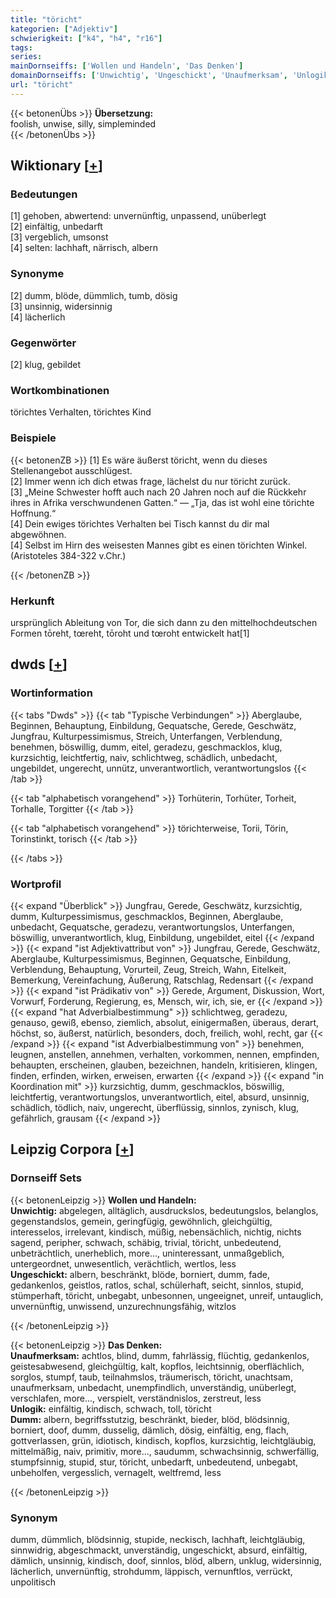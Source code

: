 ```yaml
---
title: "töricht"
kategorien: ["Adjektiv"]
schwierigkeit: ["k4", "h4", "r16"]
tags:
series:
mainDornseiffs: ['Wollen und Handeln', 'Das Denken']
domainDornseiffs: ['Unwichtig', 'Ungeschickt', 'Unaufmerksam', 'Unlogik', 'Dumm']
url: "töricht"
---
```


{{< betonenÜbs >}}
**Übersetzung:**  
foolish, unwise, silly, simpleminded  
{{< /betonenÜbs >}}

## Wiktionary [[+](https://de.wiktionary.org/wiki/töricht)]

### Bedeutungen
[1] gehoben, abwertend: unvernünftig, unpassend, unüberlegt  
[2] einfältig, unbedarft  
[3] vergeblich, umsonst  
[4] selten: lachhaft, närrisch, albern  

### Synonyme
[2] dumm, blöde, dümmlich, tumb, dösig  
[3] unsinnig, widersinnig  
[4] lächerlich  

### Gegenwörter
[2] klug, gebildet  

### Wortkombinationen
törichtes Verhalten, törichtes Kind  

### Beispiele
{{< betonenZB >}}
[1] Es wäre äußerst töricht, wenn du dieses Stellenangebot ausschlügest.  
[2] Immer wenn ich dich etwas frage, lächelst du nur töricht zurück.  
[3] „Meine Schwester hofft auch nach 20 Jahren noch auf die Rückkehr ihres in Afrika verschwundenen Gatten.“ — „Tja, das ist wohl eine törichte Hoffnung.“  
[4] Dein ewiges törichtes Verhalten bei Tisch kannst du dir mal abgewöhnen.  
[4] Selbst im Hirn des weisesten Mannes gibt es einen törichten Winkel. (Aristoteles 384-322 v.Chr.)  

{{< /betonenZB >}}
### Herkunft
ursprünglich Ableitung von Tor, die sich dann zu den mittelhochdeutschen Formen tōreht, tœreht, tōroht und tœroht entwickelt hat[1]  



## dwds [[+](https://www.dwds.de/wb/töricht)]

### Wortinformation
{{< tabs "Dwds" >}}
{{< tab "Typische Verbindungen" >}}
Aberglaube, Beginnen, Behauptung, Einbildung, Gequatsche, Gerede, Geschwätz, Jungfrau, Kulturpessimismus, Streich, Unterfangen, Verblendung, benehmen, böswillig, dumm, eitel, geradezu, geschmacklos, klug, kurzsichtig, leichtfertig, naiv, schlichtweg, schädlich, unbedacht, ungebildet, ungerecht, unnütz, unverantwortlich, verantwortungslos
{{< /tab >}}

{{< tab "alphabetisch vorangehend" >}}
Torhüterin, Torhüter, Torheit, Torhalle, Torgitter
{{< /tab >}}

{{< tab "alphabetisch vorangehend" >}}
törichterweise, Torii, Törin, Torinstinkt, torisch
{{< /tab >}}

{{< /tabs >}}

### Wortprofil
{{< expand "Überblick" >}} Jungfrau, Gerede, Geschwätz, kurzsichtig, dumm, Kulturpessimismus, geschmacklos, Beginnen, Aberglaube, unbedacht, Gequatsche, geradezu, verantwortungslos, Unterfangen, böswillig, unverantwortlich, klug, Einbildung, ungebildet, eitel {{< /expand >}}
{{< expand "ist Adjektivattribut von" >}} Jungfrau, Gerede, Geschwätz, Aberglaube, Kulturpessimismus, Beginnen, Gequatsche, Einbildung, Verblendung, Behauptung, Vorurteil, Zeug, Streich, Wahn, Eitelkeit, Bemerkung, Vereinfachung, Äußerung, Ratschlag, Redensart {{< /expand >}}
{{< expand "ist Prädikativ von" >}} Gerede, Argument, Diskussion, Wort, Vorwurf, Forderung, Regierung, es, Mensch, wir, ich, sie, er {{< /expand >}}
{{< expand "hat Adverbialbestimmung" >}} schlichtweg, geradezu, genauso, gewiß, ebenso, ziemlich, absolut, einigermaßen, überaus, derart, höchst, so, äußerst, natürlich, besonders, doch, freilich, wohl, recht, gar {{< /expand >}}
{{< expand "ist Adverbialbestimmung von" >}} benehmen, leugnen, anstellen, annehmen, verhalten, vorkommen, nennen, empfinden, behaupten, erscheinen, glauben, bezeichnen, handeln, kritisieren, klingen, finden, erfinden, wirken, erweisen, erwarten {{< /expand >}}
{{< expand "in Koordination mit" >}} kurzsichtig, dumm, geschmacklos, böswillig, leichtfertig, verantwortungslos, unverantwortlich, eitel, absurd, unsinnig, schädlich, tödlich, naiv, ungerecht, überflüssig, sinnlos, zynisch, klug, gefährlich, grausam {{< /expand >}}

## Leipzig Corpora [[+](https://corpora.uni-leipzig.de/en/res?word=töricht&corpusId=deu_newscrawl-public_2018)]

### Dornseiff Sets
{{< betonenLeipzig >}}
**Wollen und Handeln:**  
**Unwichtig:** abgelegen, alltäglich, ausdruckslos, bedeutungslos, belanglos, gegenstandslos, gemein, geringfügig, gewöhnlich, gleichgültig, interesselos, irrelevant, kindisch, müßig, nebensächlich, nichtig, nichts sagend, peripher, schwach, schäbig, trivial, töricht, unbedeutend, unbeträchtlich, unerheblich, more..., uninteressant, unmaßgeblich, untergeordnet, unwesentlich, verächtlich, wertlos, less  
**Ungeschickt:** albern, beschränkt, blöde, borniert, dumm, fade, gedankenlos, geistlos, ratlos, schal, schülerhaft, seicht, sinnlos, stupid, stümperhaft, töricht, unbegabt, unbesonnen, ungeeignet, unreif, untauglich, unvernünftig, unwissend, unzurechnungsfähig, witzlos  

{{< /betonenLeipzig >}}


{{< betonenLeipzig >}}
**Das Denken:**  
**Unaufmerksam:** achtlos, blind, dumm, fahrlässig, flüchtig, gedankenlos, geistesabwesend, gleichgültig, kalt, kopflos, leichtsinnig, oberflächlich, sorglos, stumpf, taub, teilnahmslos, träumerisch, töricht, unachtsam, unaufmerksam, unbedacht, unempfindlich, unverständig, unüberlegt, verschlafen, more..., verspielt, verständnislos, zerstreut, less  
**Unlogik:** einfältig, kindisch, schwach, toll, töricht  
**Dumm:** albern, begriffsstutzig, beschränkt, bieder, blöd, blödsinnig, borniert, doof, dumm, dusselig, dämlich, dösig, einfältig, eng, flach, gottverlassen, grün, idiotisch, kindisch, kopflos, kurzsichtig, leichtgläubig, mittelmäßig, naiv, primitiv, more..., saudumm, schwachsinnig, schwerfällig, stumpfsinnig, stupid, stur, töricht, unbedarft, unbedeutend, unbegabt, unbeholfen, vergesslich, vernagelt, weltfremd, less  

{{< /betonenLeipzig >}}

### Synonym
dumm, dümmlich, blödsinnig, stupide, neckisch, lachhaft, leichtgläubig, sinnwidrig, abgeschmackt, unverständig, ungeschickt, absurd, einfältig, dämlich, unsinnig, kindisch, doof, sinnlos, blöd, albern, unklug, widersinnig, lächerlich, unvernünftig, strohdumm, läppisch, vernunftlos, verrückt, unpolitisch

